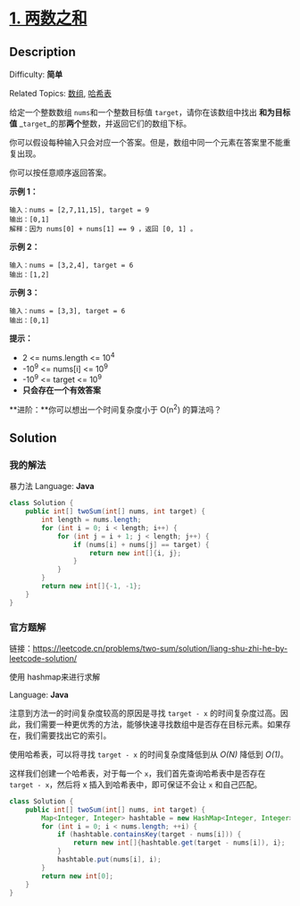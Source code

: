 # [1. 两数之和](https://leetcode.cn/problems/two-sum/)

## Description

Difficulty: **简单**

Related Topics: [数组](https://leetcode.cn/tag/array/), [哈希表](https://leetcode.cn/tag/hash-table/)

给定一个整数数组 `nums`和一个整数目标值 `target`，请你在该数组中找出 **和为目标值** _`target`_的那**两个**整数，并返回它们的数组下标。

你可以假设每种输入只会对应一个答案。但是，数组中同一个元素在答案里不能重复出现。

你可以按任意顺序返回答案。

**示例 1：**

```
输入：nums = [2,7,11,15], target = 9
输出：[0,1]
解释：因为 nums[0] + nums[1] == 9 ，返回 [0, 1] 。
```

**示例 2：**

```
输入：nums = [3,2,4], target = 6
输出：[1,2]
```

**示例 3：**

```
输入：nums = [3,3], target = 6
输出：[0,1]
```

**提示：**

* 2 <= nums.length <= 10<sup>4</sup>
* -10<sup>9</sup> <= nums[i] <= 10<sup>9</sup>
* -10<sup>9</sup> <= target <= 10<sup>9</sup>
* **只会存在一个有效答案**

**进阶：**你可以想出一个时间复杂度小于 O(n<sup>2</sup>) 的算法吗？

## Solution

### 我的解法

暴力法
Language: **Java**

```java
class Solution {
    public int[] twoSum(int[] nums, int target) {
        int length = nums.length;
        for (int i = 0; i < length; i++) {
            for (int j = i + 1; j < length; j++) {
                if (nums[i] + nums[j] == target) {
                    return new int[]{i, j};
                }
            }
        }
        return new int[]{-1, -1};
    }
}
```

### 官方题解

链接：https://leetcode.cn/problems/two-sum/solution/liang-shu-zhi-he-by-leetcode-solution/

使用 hashmap来进行求解

Language: **Java**

注意到方法一的时间复杂度较高的原因是寻找 `target - x` 的时间复杂度过高。因此，我们需要一种更优秀的方法，能够快速寻找数组中是否存在目标元素。如果存在，我们需要找出它的索引。

使用哈希表，可以将寻找 `target - x` 的时间复杂度降低到从 *O(N)* 降低到 *O(1)*。

这样我们创建一个哈希表，对于每一个 `x`，我们首先查询哈希表中是否存在 `target - x`，然后将 x
插入到哈希表中，即可保证不会让 `x`
和自己匹配。

```java
class Solution {
    public int[] twoSum(int[] nums, int target) {
        Map<Integer, Integer> hashtable = new HashMap<Integer, Integer>();
        for (int i = 0; i < nums.length; ++i) {
            if (hashtable.containsKey(target - nums[i])) {
                return new int[]{hashtable.get(target - nums[i]), i};
            }
            hashtable.put(nums[i], i);
        }
        return new int[0];
    }
}
```